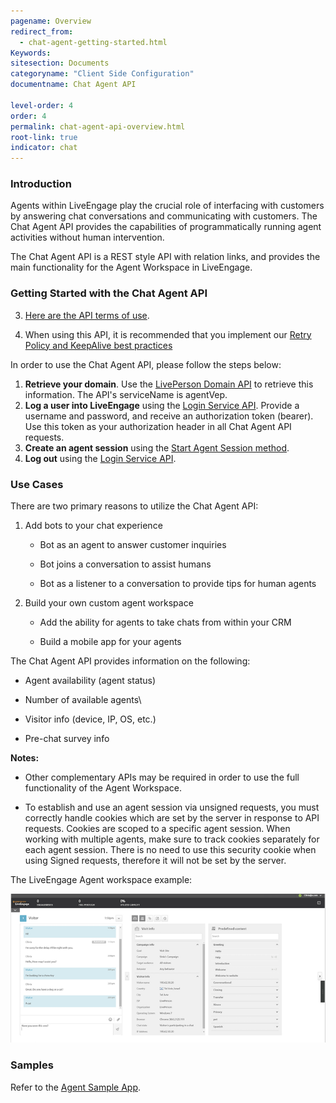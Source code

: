 ```yaml
---
pagename: Overview
redirect_from:
  - chat-agent-getting-started.html
Keywords:
sitesection: Documents
categoryname: "Client Side Configuration"
documentname: Chat Agent API

level-order: 4
order: 4
permalink: chat-agent-api-overview.html
root-link: true
indicator: chat
---
```

### Introduction

Agents within LiveEngage play the crucial role of interfacing with customers by answering chat conversations and communicating with customers. The Chat Agent API provides the capabilities of programmatically running agent activities without human intervention.

The Chat Agent API is a REST style API with relation links, and provides the main functionality for the Agent Workspace in LiveEngage.

### Getting Started with the Chat Agent API

3. [Here are the API terms of use](https://www.liveperson.com/policies/apitou).

4. When using this API, it is recommended that you implement our [Retry Policy and KeepAlive best practices](guides-retry-policy.html)

In order to use the Chat Agent API, please follow the steps below:

1. **Retrieve your domain**. Use the [LivePerson Domain API](agent-domain-domain-api.html) to retrieve this information. The API's serviceName is agentVep.
2. **Log a user into LiveEngage** using the [Login Service API](login-getting-started.html). Provide a username and password, and receive an authorization token (bearer). Use this token as your authorization header in all Chat Agent API requests.
3. **Create an agent session** using the [Start Agent Session method](agent-start-agent-session.html).
4. **Log out** using the [Login Service API](login-getting-started.html).



### Use Cases

There are two primary reasons to utilize the Chat Agent API:

1. Add bots to your chat experience

	* Bot as an agent to answer customer inquiries

	* Bot joins a conversation to assist humans

	* Bot as a listener to a conversation to provide tips for human agents

2. Build your own custom agent workspace

	* Add the ability for agents to take chats from within your CRM

	* Build a mobile app for your agents

The Chat Agent API provides information on the following:

* Agent availability (agent status)

* Number of available agents\

* Visitor info (device, IP, OS, etc.)

* Pre-chat survey info

**Notes:**

* Other complementary APIs may be required in order to use the full functionality of the Agent Workspace.

* To establish and use an agent session via unsigned requests, you must correctly handle cookies which are set by the server in response to API requests. Cookies are scoped to a specific agent session. When working with multiple agents, make sure to track cookies separately for each agent session. There is no need to use this security cookie when using Signed requests, therefore it will not be set by the server.

The LiveEngage Agent workspace example:

![AgentWorkspaceSDK](img/agentworkspace2.png)

### Samples

Refer to the [Agent Sample App](chat-agent-sample-app.html).
